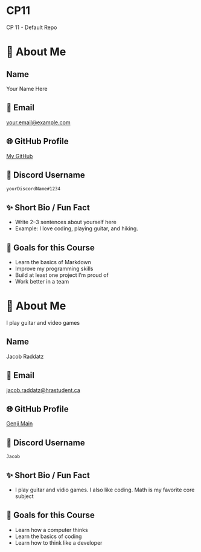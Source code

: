 # CP11
CP 11 - Default Repo
# 👋 About Me

## Name
Your Name Here

## 📧 Email
your.email@example.com

## 🌐 GitHub Profile
[My GitHub](https://github.com/your-username)

## 💬 Discord Username
`yourDiscordName#1234`

## ✨ Short Bio / Fun Fact
- Write 2–3 sentences about yourself here
- Example: I love coding, playing guitar, and hiking.

## 🎯 Goals for this Course
- Learn the basics of Markdown
- Improve my programming skills
- Build at least one project I’m proud of
- Work better in a team
# 👋 About Me
I play guitar and video games
## Name
Jacob Raddatz

## 📧 Email
jacob.raddatz@hrastudent.ca

## 🌐 GitHub Profile
[Genji Main](https://github.com/your-username)

## 💬 Discord Username
`Jacob`

## ✨ Short Bio / Fun Fact
- I play guitar and vidio games. I also like coding. Math is my favorite core subject

## 🎯 Goals for this Course
- Learn how a computer thinks
- Learn the basics of coding
- Learn how to think like a developer
